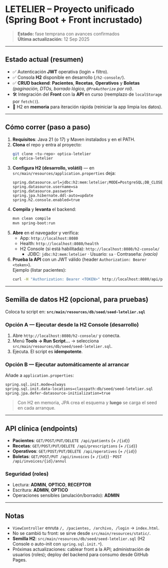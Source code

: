 # LETELIER – Proyecto unificado (Spring Boot + Front incrustado)

> **Estado:** fase temprana con avances confirmados  
> **Última actualización:** 12 Sep 2025

---

## Estado actual (resumen)
- ✅ Autenticación **JWT** operativa (login + filtro).
- ✅ Consola **H2** disponible en desarrollo (`/h2-console/`).
- ✅ **CRUD backend**: **Pacientes**, **Recetas**, **Operativos** y **Boletas**  
  *(paginación, DTOs, borrado lógico, `@PreAuthorize` por rol)*.
- 🛠️ Integración del **Front** con la **API** en curso (reemplazo de `localStorage` por `fetch()`).
- 🧪 H2 en **memoria** para iteración rápida (reiniciar la app limpia los datos).

---

## Cómo correr (paso a paso)
1) **Requisitos**: Java 21 (o 17) y Maven instalados y en el PATH.  
2) **Clona** el repo y entra al proyecto:
   ```bash
   git clone <tu-repo> optica-letelier
   cd optica-letelier
   ```
3) **Configura H2 (desarrollo, volátil)** — en `src/main/resources/application.properties` deja:
   ```properties
   spring.datasource.url=jdbc:h2:mem:letelier;MODE=PostgreSQL;DB_CLOSE_DELAY=-1
   spring.datasource.username=sa
   spring.datasource.password=
   spring.jpa.hibernate.ddl-auto=update
   spring.h2.console.enabled=true
   ```
4) **Compila** y **levanta** el backend:
   ```bash
   mvn clean compile
   mvn spring-boot:run
   ```
5) **Abre** en el navegador y verifica:
   - App: `http://localhost:8080`  
   - Health: `http://localhost:8080/health`  
   - H2 Console (si está habilitada): `http://localhost:8080/h2-console/`  
     - JDBC: `jdbc:h2:mem:letelier` · Usuario: `sa` · Contraseña: *(vacío)*
6) **Prueba la API** con un JWT válido (header `Authorization: Bearer <token>`).  
   Ejemplo (listar pacientes):
   ```bash
   curl -H "Authorization: Bearer <TOKEN>" http://localhost:8080/api/patients
   ```

---

## Semilla de datos H2 (opcional, para pruebas)
Coloca tu script en: **`src/main/resources/db/seed/seed-letelier.sql`**

### Opción A — Ejecutar desde la H2 Console (desarrollo)
1. Abre `http://localhost:8080/h2-console/` y conecta.  
2. Menú **Tools → Run Script…** → selecciona `src/main/resources/db/seed/seed-letelier.sql`.  
3. Ejecuta. El script es **idempotente**.

### Opción B — Ejecutar automáticamente al arrancar
Añade a `application.properties`:
```properties
spring.sql.init.mode=always
spring.sql.init.data-locations=classpath:db/seed/seed-letelier.sql
spring.jpa.defer-datasource-initialization=true
```
> Con H2 en memoria, JPA crea el esquema y **luego** se carga el seed en cada arranque.

---

## API clínica (endpoints)
- **Pacientes**: `GET/POST/PUT/DELETE /api/patients` (+ `/{id}`)
- **Recetas**: `GET/POST/PUT/DELETE /api/prescriptions` (+ `/{id}`)
- **Operativos**: `GET/POST/PUT/DELETE /api/operatives` (+ `/{id}`)
- **Boletas**: `GET/POST/PUT /api/invoices` (+ `/{id}`) · `POST /api/invoices/{id}/annul`

### Seguridad (roles)
- Lectura: **ADMIN**, **OPTICO**, **RECEPTOR**  
- Escritura: **ADMIN**, **OPTICO**  
- Operaciones sensibles (anulación/borrado): **ADMIN**

---

## Notas
- `ViewController` enruta `/, /pacientes, /archivo, /login` → `index.html`.
- No se cambió tu front: se sirve desde `src/main/resources/static/`.
- **Semilla H2**: `src/main/resources/db/seed/seed-letelier.sql` (H2 Console o auto-init con `spring.sql.init.*`).
- Próximas actualizaciones: cablear front a la API; administración de usuarios (roles); deploy del backend para consumo desde GitHub Pages.
